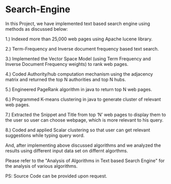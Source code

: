 Search-Engine
=============

In this Project, we have implemented text based search engine using methods as discussed below:

1.) Indexed more than 25,000 web pages using Apache lucene library.

2.) Term-Frequency and Inverse document frequency based text search.

3.) Implemented the Vector Space Model (using Term Frequency and Inverse Document Frequency weights) to rank web pages.

4.) Coded Authority/hub computation mechanism using the adjacency matrix and returned the top N authorities and top N hubs.

5.)	Engineered PageRank algorithm in java to return top N web pages.

6.)	Programmed K-means clustering in java to generate cluster of relevant web pages.

7.)	Extracted the Snippet and Title from top ‘N’ web pages to display them to the user so user can choose webpage, which is more relevant to his query.

8.)	Coded and applied Scalar clustering so that user can get relevant suggestions while typing query word.

And, after implementing above discussed algorithms and we analyzed the results using different input data set on differnt algorthms.

Please refer to the "Analysis of Algorithms in Text based Search Engine" for the analysis of various algorithms.

PS: Source Code can be provided upon request.
